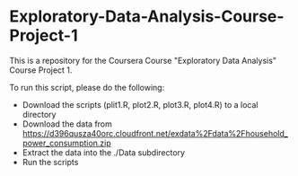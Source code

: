# Exploratory-Data-Analysis-Course-Project-1

This is a repository for the Coursera Course "Exploratory Data Analysis" Course Project 1.

To run this script, please do the following:

- Download the scripts (plit1.R, plot2.R, plot3.R, plot4.R) to a local directory
- Download the data from https://d396qusza40orc.cloudfront.net/exdata%2Fdata%2Fhousehold_power_consumption.zip
- Extract the data into the ./Data subdirectory
- Run the scripts
